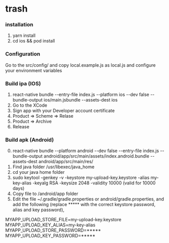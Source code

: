# trash

### installation

1. yarn install
2. cd ios && pod install

### Configuration

Go to the src/config/ and copy local.example.js as local.js and configure your environment variables


### Build ipa (IOS)

1. react-native bundle --entry-file index.js --platform ios --dev false --bundle-output ios/main.jsbundle --assets-dest ios
2. Go to the XCode
3. Sign app with your Developer account certificate 
4. Product => Scheme => Relase
5. Product => Archive
6. Release

### Build apk (Android)

0. react-native bundle --platform android --dev false --entry-file index.js --bundle-output android/app/src/main/assets/index.android.bundle --assets-dest android/app/src/main/res/
1. Find java folder /usr/libexec/java_home   
2. cd your java home folder
3. sudo keytool -genkey -v -keystore my-upload-key.keystore -alias my-key-alias -keyalg RSA -keysize 2048 -validity 10000
    (valid for 10000 days)
4. Copy file to /android/app folder
5. Edit the file ~/.gradle/gradle.properties or android/gradle.properties, and add the following (replace ***** with the correct keystore password, alias and key password),

MYAPP_UPLOAD_STORE_FILE=my-upload-key.keystore
MYAPP_UPLOAD_KEY_ALIAS=my-key-alias
MYAPP_UPLOAD_STORE_PASSWORD=*****
MYAPP_UPLOAD_KEY_PASSWORD=*****
